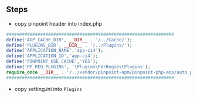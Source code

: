 ## Steps

* copy pinpoint header into index.php

```php
################################################################
define('AOP_CACHE_DIR', __DIR__ . '/../Cache/');
define('PLUGINS_DIR', __DIR__ . '/../Plugins/');
define('APPLICATION_NAME','app-ci4');
define('APPLICATION_ID','app-ci4');
define('PINPOINT_USE_CACHE','YES');
define('PP_REQ_PLUGINS', '\Plugins\PerRequestPlugins');
require_once __DIR__ . '/../vendor/pinpoint-apm/pinpoint-php-aop/auto_pinpointed.php';
################################################################
```

* copy setting.ini into `Plugins`